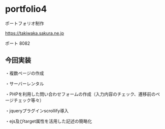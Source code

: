 

# portfolio4

ポートフォリオ制作

https://takiwaka.sakura.ne.jp

ポート 8082<br>

## 今回実装

・複数ページの作成

・サーバーレンタル

・PHPを利用した問い合わせフォームの作成（入力内容のチェック、遷移前のページチェック等々）

・jqueryプラグインscrollify導入

・ejs及びtarget属性を活用した記述の簡略化
